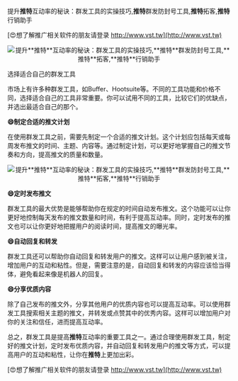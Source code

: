 提升**推特**互动率的秘诀：群发工具的实操技巧,**推特**群发防封号工具,**推特**拓客,**推特**行销助手

[😍想了解推广相关软件的朋友请登录 http://www.vst.tw](http://www.vst.tw)

 <center><img src="https://vst.tw/MP4/tuiguang/png/7.png" alt="提升**推特**互动率的秘诀：群发工具的实操技巧,**推特**群发防封号工具,**推特**拓客,**推特**行销助手"></center>

选择适合自己的群发工具

市场上有许多种群发工具，如Buffer、Hootsuite等。不同的工具功能和价格不同，选择适合自己的工具非常重要。你可以试用不同的工具，比较它们的优缺点，并选出最适合自己的那个。

**😄制定合适的推文计划**

在使用群发工具之前，需要先制定一个合适的推文计划。这个计划应包括每天或每周发布推文的时间、主题、内容等。通过制定计划，可以更好地掌握自己的推文节奏和方向，提高推文的质量和数量。

 <center><img src="https://vst.tw/MP4/tuiguang/png/7.png" alt="提升**推特**互动率的秘诀：群发工具的实操技巧,**推特**群发防封号工具,**推特**拓客,**推特**行销助手"></center>

**😄定时发布推文**

群发工具的最大优势是能够帮助你在规定的时间自动发布推文。这个功能可以让你更好地控制每天发布的推文数量和时间，有利于提高互动率。同时，定时发布的推文也可以让你更好地把握用户的阅读时间，提高推文的曝光率。

**😄自动回复和转发**

群发工具还可以帮助你自动回复和转发用户的推文。这样可以让用户感到被关注，增加用户的互动和粘性。但是，需要注意的是，自动回复和转发的内容应该恰当得体，避免看起来像是机器人的回复。

**😄分享优质内容**

除了自己发布的推文外，分享其他用户的优质内容也可以提高互动率。可以使用群发工具搜索相关主题的推文，并转发或点赞其中的优秀内容。这样可以增加用户对你的关注和信任，进而提高互动率。

总之，群发工具是提高**推特**互动率的重要工具之一。通过合理使用群发工具，制定好的推文计划，定时发布优质内容，并自动回复和转发用户的推文等方式，可以提高用户的互动和粘性，让你在**推特**上更加出彩。

[😍想了解推广相关软件的朋友请登录 http://www.vst.tw](http://www.vst.tw)



